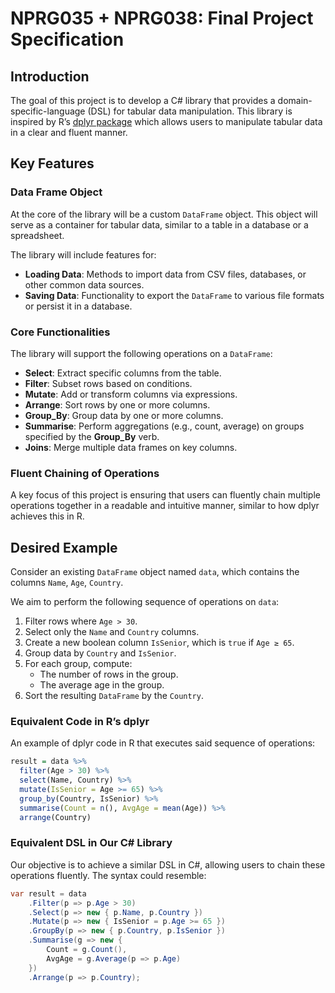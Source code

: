 #  NPRG035 + NPRG038: Final Project Specification

## Introduction

The goal of this project is to develop a C# library that provides a domain-specific-language (DSL) for tabular data manipulation. This library is inspired by R’s [dplyr package](https://dplyr.tidyverse.org/) which allows users to manipulate tabular data in a clear and fluent manner.

## Key Features

### Data Frame Object

At the core of the library will be a custom `DataFrame` object. This object will serve as a container for tabular data, similar to a table in a database or a spreadsheet.

The library will include features for:

- **Loading Data**: Methods to import data from CSV files, databases, or other common data sources.
- **Saving Data**: Functionality to export the `DataFrame` to various file formats or persist it in a database.

### Core Functionalities

The library will support the following operations on a `DataFrame`:

- **Select**: Extract specific columns from the table.
- **Filter**: Subset rows based on conditions.
- **Mutate**: Add or transform columns via expressions.
- **Arrange**: Sort rows by one or more columns.
- **Group_By**: Group data by one or more columns.
- **Summarise**: Perform aggregations (e.g., count, average) on groups specified by the **Group_By** verb.
- **Joins**: Merge multiple data frames on key columns.

### Fluent Chaining of Operations

A key focus of this project is ensuring that users can fluently chain multiple operations together in a readable and intuitive manner, similar to how dplyr achieves this in R.

## Desired Example 

Consider an existing `DataFrame` object named `data`, which contains the columns `Name`, `Age`, `Country`.

We aim to perform the following sequence of operations on `data`:

1. Filter rows where `Age > 30`.
1. Select only the `Name` and `Country` columns.
1. Create a new boolean column `IsSenior`, which is `true` if `Age ≥ 65`.
1. Group data by `Country` and `IsSenior`.
1. For each group, compute:
    - The number of rows in the group.
    - The average age in the group.
1. Sort the resulting `DataFrame` by the `Country`.

### Equivalent Code in R’s dplyr

An example of dplyr code in R that executes said sequence of operations:

```R
result = data %>%
  filter(Age > 30) %>%
  select(Name, Country) %>%
  mutate(IsSenior = Age >= 65) %>%
  group_by(Country, IsSenior) %>%
  summarise(Count = n(), AvgAge = mean(Age)) %>%
  arrange(Country)
```

### Equivalent DSL in Our C# Library

Our objective is to achieve a similar DSL in C#, allowing users to chain these operations fluently. The syntax could resemble:

```cs
var result = data
    .Filter(p => p.Age > 30)
    .Select(p => new { p.Name, p.Country })
    .Mutate(p => new { IsSenior = p.Age >= 65 })
    .GroupBy(p => new { p.Country, p.IsSenior })
    .Summarise(g => new { 
        Count = g.Count(), 
        AvgAge = g.Average(p => p.Age) 
    })
    .Arrange(p => p.Country);
```
